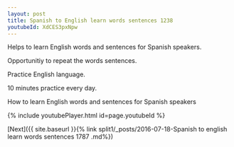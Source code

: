 ```yaml
---
layout: post
title: Spanish to English learn words sentences 1238 
youtubeId: XdCES3pxNpw
---
```

 
 
Helps to learn English words and sentences for Spanish speakers.

Opportunitiy to repeat the words sentences. 

Practice English language. 
 
10 minutes practice every day. 
 
How to learn English words and sentences for Spanish speakers 
 
{% include youtubePlayer.html id=page.youtubeId %}
 
 
[Next]({{ site.baseurl }}{% link  split1/_posts/2016-07-18-Spanish to english learn words sentences 1787 .md%})
 
